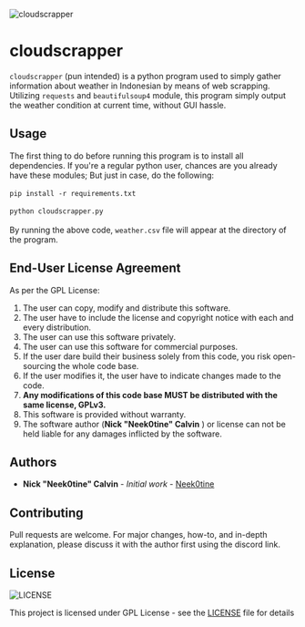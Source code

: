 
![cloudscrapper](https://github.com/Neek0tine/cloudscrapper/blob/main/assets/repository.png)

# cloudscrapper

`cloudscrapper` (pun intended) is a python program used to simply gather information about weather in Indonesian by means of web scrapping. 
Utilizing `requests` and `beautifulsoup4` module, this program simply output the weather condition at current time, without GUI hassle. 

## Usage
The first thing to do before running this program is to install all dependencies. If you're a regular python user, chances are you already
have these modules; But just in case, do the following: <br><br>
```pip install -r requirements.txt``` 
<br><br>
```python cloudscrapper.py```
<br><br>
By running the above code, ```weather.csv``` file will appear at the directory of the program.


## End-User License Agreement

As per the GPL License:

1. The user can copy, modify and distribute this software.
2. The user have to include the license and copyright notice with each and every distribution.
3. The user can use this software privately.
4. The user can use this software for commercial purposes.
5. If the user dare build their business solely from this code, you risk open-sourcing the whole code base.
6. If the user modifies it, the user have to indicate changes made to the code.
7. <b>Any modifications of this code base MUST be distributed with the same license, GPLv3.</b>
8. This software is provided without warranty.
9. The software author (**Nick "Neek0tine" Calvin** ) or license can not be held liable for any damages inflicted by the software.

## Authors

* **Nick "Neek0tine" Calvin** - *Initial work* - [Neek0tine](https://github.com/Neek0tine)

## Contributing

Pull requests are welcome. For major changes, how-to, and in-depth explanation, please discuss it with the author first using the discord link.

## License

![LICENSE](https://img.shields.io/github/license/neek0tine/cloudscrapper?style=flat-square)

This project is licensed under GPL License - see the [LICENSE](https://github.com/Neek0tine/cloudscrapper/blob/master/LICENSE) file for details
